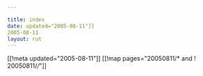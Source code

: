```yaml
---

title: index
date: updated="2005-08-11"]]
2005-08-11
layout: rut
---
```


[[!meta updated="2005-08-11"]]
[[!map pages="20050811/* and ! 20050811/*/*"]]
